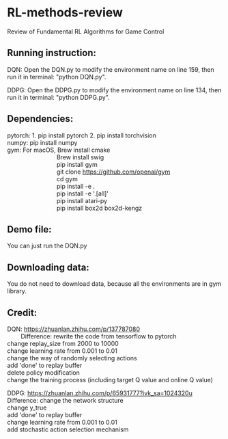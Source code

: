 # RL-methods-review
Review of Fundamental RL Algorithms for Game Control

## Running instruction:
DQN: Open the DQN.py to modify the environment name on line 159, then run it in terminal: "python DQN.py".

DDPG: Open the DDPG.py to modify the environment name on line 134, then run it in terminal: "python DDPG.py".




## Dependencies:
pytorch: 1. pip install pytorch 2. pip install torchvision  
numpy: pip install numpy  
gym: For macOS, Brew install cmake  
&emsp;&emsp;&emsp;&emsp;&emsp;&emsp;&emsp;&emsp;&nbsp;Brew install swig   
&emsp;&emsp;&emsp;&emsp;&emsp;&emsp;&emsp;&emsp;&nbsp;pip install gym  
&emsp;&emsp;&emsp;&emsp;&emsp;&emsp;&emsp;&emsp;&nbsp;git clone https://github.com/openai/gym  
&emsp;&emsp;&emsp;&emsp;&emsp;&emsp;&emsp;&emsp;&nbsp;cd gym  
&emsp;&emsp;&emsp;&emsp;&emsp;&emsp;&emsp;&emsp;&nbsp;pip install -e .  
&emsp;&emsp;&emsp;&emsp;&emsp;&emsp;&emsp;&emsp;&nbsp;pip install -e '.[all]'  
&emsp;&emsp;&emsp;&emsp;&emsp;&emsp;&emsp;&emsp;&nbsp;pip install atari-py  
&emsp;&emsp;&emsp;&emsp;&emsp;&emsp;&emsp;&emsp;&nbsp;pip install box2d box2d-kengz  
                
## Demo file:
You can just run the DQN.py  

## Downloading data:
You do not need to download data, because all the environments are in gym library.  

## Credit:
DQN: https://zhuanlan.zhihu.com/p/137787080  
&emsp;&emsp;&nbsp;Difference: rewrite the code from tensorflow to pytorch  
                 change replay_size from 2000 to 10000  
                 change learning rate from 0.001 to 0.01  
                 change the way of randomly selecting actions  
                 add 'done' to replay buffer  
                 delete policy modification  
                 change the training process (including target Q value and online Q value)  
              
DDPG: https://zhuanlan.zhihu.com/p/65931777?ivk_sa=1024320u  
      Difference: change the network structure  
                  change y_true  
                  add 'done' to replay buffer  
                  change learning rate from 0.001 to 0.01  
                  add stochastic action selection mechanism  
                  
